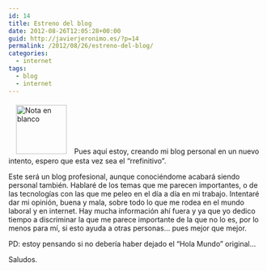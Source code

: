 ```yaml
---
id: 14
title: Estreno del blog
date: 2012-08-26T12:05:28+00:00
guid: http://javierjeronimo.es/?p=14
permalink: /2012/08/26/estreno-del-blog/
categories:
  - internet
tags:
  - blog
  - internet
---
```

<img class="alignleft" style="margin: 5px 15px;" title="Primera entrada del blog" src="http://openclipart.org/image/100px/svg_to_png/17620/lemmling_Blank_sticky_note.png" alt="Nota en blanco" width="100" height="97" />Pues aquí estoy, creando mi blog personal en un nuevo intento, espero que esta vez sea el &#8220;rrefinitivo&#8221;.

Este será un blog profesional, aunque conociéndome acabará siendo personal también. Hablaré de los temas que me parecen importantes, o de las tecnologías con las que me peleo en el día a día en mi trabajo. Intentaré dar mi opinión, buena y mala, sobre todo lo que me rodea en el mundo laboral y en internet. Hay mucha información ahí fuera y ya que yo dedico tiempo a discriminar la que me parece importante de la que no lo es, por lo menos para mí, si esto ayuda a otras personas&#8230; pues mejor que mejor.

PD: estoy pensando si no debería haber dejado el &#8220;Hola Mundo&#8221; original&#8230;

Saludos.